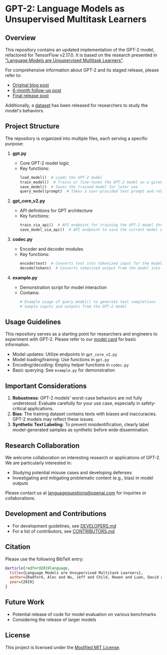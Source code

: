 # GPT-2: Language Models as Unsupervised Multitask Learners

## Overview

This repository contains an updated implementation of the GPT-2 model, refactored for TensorFlow v2.17.0. It is based on the research presented in ["Language Models are Unsupervised Multitask Learners"](https://d4mucfpksywv.cloudfront.net/better-language-models/language-models.pdf).

For comprehensive information about GPT-2 and its staged release, please refer to:
- [Original blog post](https://openai.com/research/better-language-models/)
- [6-month follow-up post](https://openai.com/blog/gpt-2-6-month-follow-up/)
- [Final release post](https://www.openai.com/blog/gpt-2-1-5b-release/)

Additionally, a [dataset](https://github.com/openai/gpt-2-output-dataset) has been released for researchers to study the model's behaviors.

## Project Structure

The repository is organized into multiple files, each serving a specific purpose:

1. **gpt.py**
   - Core GPT-2 model logic
   - Key functions:
     ```python
     load_model()  # Loads the GPT-2 model
     train_model()  # Trains or fine-tunes the GPT-2 model on a given dataset
     save_model()  # Saves the trained model for later use
     query_model(prompt)  # Takes a user-provided text prompt and returns a completion
     ```

2. **gpt_core_v2.py**
   - API definitions for GPT architecture
   - Key functions:
     ```python
     train_via_api()  # API endpoint for training the GPT-2 model through external calls
     save_model_via_api()  # API endpoint to save the current model state through external calls
     ```

3. **codec.py**
   - Encoder and decoder modules
   - Key functions:
     ```python
     encode(text)  # Converts text into tokenized input for the model
     decode(tokens)  # Converts tokenized output from the model into readable text
     ```

4. **example.py**
   - Demonstration script for model interaction
   - Contains:
     ```python
     # Example usage of query_model() to generate text completions
     # Sample inputs and outputs from the GPT-2 model
     ```

## Usage Guidelines

This repository serves as a starting point for researchers and engineers to experiment with GPT-2. Please refer to our [model card](./model_card.md) for basic information.

- Model updates: Utilize endpoints in `gpt_core_v2.py`
- Model loading/training: Use functions in `gpt.py`
- Encoding/decoding: Employ helper functions in `codec.py`
- Basic querying: See `example.py` for demonstration

## Important Considerations

1. **Robustness**: GPT-2 models' worst-case behaviors are not fully understood. Evaluate carefully for your use case, especially in safety-critical applications.
2. **Bias**: The training dataset contains texts with biases and inaccuracies. GPT-2 models may reflect these issues.
3. **Synthetic Text Labeling**: To prevent misidentification, clearly label model-generated samples as synthetic before wide dissemination.

## Research Collaboration

We welcome collaboration on interesting research or applications of GPT-2. We are particularly interested in:
- Studying potential misuse cases and developing defenses
- Investigating and mitigating problematic content (e.g., bias) in model outputs

Please contact us at [languagequestions@openai.com](mailto:languagequestions@openai.com) for inquiries or collaborations.

## Development and Contributions

- For development guidelines, see [DEVELOPERS.md](./DEVELOPERS.md)
- For a list of contributors, see [CONTRIBUTORS.md](./CONTRIBUTORS.md)

## Citation

Please use the following BibTeX entry:

```bibtex
@article{radford2019language,
  title={Language Models are Unsupervised Multitask Learners},
  author={Radford, Alec and Wu, Jeff and Child, Rewon and Luan, David and Amodei, Dario and Sutskever, Ilya},
  year={2019}
}
```

## Future Work

- Potential release of code for model evaluation on various benchmarks
- Considering the release of larger models

## License

This project is licensed under the [Modified MIT License](./LICENSE).
